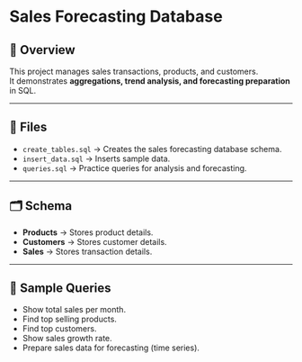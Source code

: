 # Sales Forecasting Database

## 📌 Overview
This project manages sales transactions, products, and customers.  
It demonstrates **aggregations, trend analysis, and forecasting preparation** in SQL.

---

## 📂 Files
- `create_tables.sql` → Creates the sales forecasting database schema.  
- `insert_data.sql` → Inserts sample data.  
- `queries.sql` → Practice queries for analysis and forecasting.  

---

## 🗂️ Schema
- **Products** → Stores product details.  
- **Customers** → Stores customer details.  
- **Sales** → Stores transaction details.  

---

## 🚀 Sample Queries
- Show total sales per month.  
- Find top selling products.  
- Find top customers.  
- Show sales growth rate.  
- Prepare sales data for forecasting (time series).  

